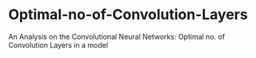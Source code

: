 # Optimal-no-of-Convolution-Layers
An Analysis on the Convolutional Neural Networks: Optimal no. of Convolution Layers in a model
